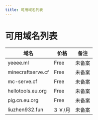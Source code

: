 ```yaml
---
title: 可用域名列表
---
```


# 可用域名列表

| 域名              | 价格    | 备注   |
| ----------------- | ------- | ------ |
| yeeee.ml          | Free    | 未备案 |
| minecraftserve.cf | Free    | 未备案 |
| mc-serve.cf       | Free    | 未备案 |
| hellotools.eu.org | Free    | 未备案 |
| pig.cn.eu.org     | Free    | 未备案 |
| liuzhen932.fun    | 3 ￥/月 | 未备案 |
